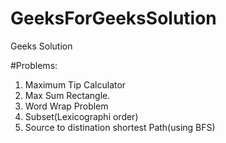 # GeeksForGeeksSolution
Geeks Solution 

#Problems:

1. Maximum Tip Calculator 
2. Max Sum Rectangle.
3. Word Wrap Problem
4. Subset(Lexicographi order)
5. Source to distination shortest Path(using BFS)
